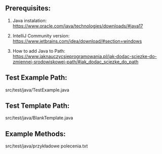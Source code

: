 ## Prerequisites:

1. Java instalation:
	https://www.oracle.com/java/technologies/downloads/#java17

2. IntelliJ Community version:
	https://www.jetbrains.com/idea/download/#section=windows

3. How to add Java to Path:
	https://www.jaknauczycsieprogramowania.pl/jak-dodac-sciezke-do-zmiennej-srodowiskowej-path/#jak_dodac_sciezke_do_path


## Test Example Path:
src/test/java/TestExample.java

## Test Template Path:
src/test/java/BlankTemplate.java

## Example Methods:
src/test/java/przykładowe polecenia.txt
